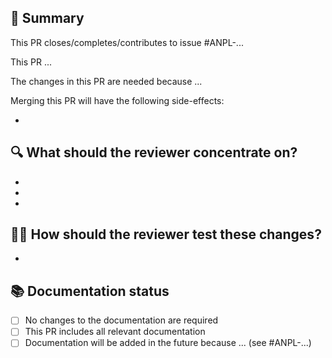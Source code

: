 <!-- The title of this PR should complete the sentence: “Merging this PR will ...” -->

## :memo: Summary
This PR closes/completes/contributes to issue #ANPL-...
<!-- Adding the issue number above will automatically link it to our Jira board -->

This PR ...
<!-- Give a brief description here. 
What changes have you made?
Is it a version bump, bugfix, documentation, major change, something else? -->

The changes in this PR are needed because ...
<!-- Why should this PR be merged? -->

Merging this PR will have the following side-effects:
- <!-- Users who could previously could only do Y will now also be able to do Z -->

## :mag: What should the reviewer concentrate on?
- <!-- Quick check only (for e.g. version bump) -->
- <!-- Feedback on specific parts of the code -->
- <!-- Check side effects, if any -->

## :technologist: How should the reviewer test these changes?
- <!-- Give a step-by-step guide here -->

## :books: Documentation status
<!-- If documentation is left until later, you must explain why and create a ticket for it -->
- [ ] No changes to the documentation are required
- [ ] This PR includes all relevant documentation
- [ ] Documentation will be added in the future because ... (see #ANPL-...)
